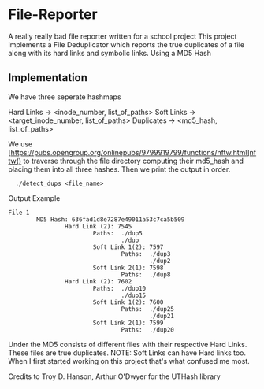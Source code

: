 # File-Reporter
A really really bad file reporter written for a school project
This project implements a File Deduplicator which reports the true duplicates of a file along with its hard links and symbolic links. Using a MD5 Hash

## Implementation
We have three seperate hashmaps  

Hard Links -> <inode_number,          list_of_paths> 
Soft Links -> <target_inode_number,   list_of_paths> 
Duplicates -> <md5_hash,              list_of_paths> 

We use [https://pubs.opengroup.org/onlinepubs/9799919799/functions/nftw.html]nftw() to traverse through the file directory computing their md5_hash and placing them into all three hashes. Then we print the output in order.

```
  ./detect_dups <file_name> 
```

Output Example 
```
File 1
        MD5 Hash: 636fad1d8e7287e49011a53c7ca5b509
                Hard Link (2): 7545
                        Paths:  ./dup5
                                ./dup
                        Soft Link 1(2): 7597
                                Paths:  ./dup3
                                        ./dup2
                        Soft Link 2(1): 7598
                                Paths:  ./dup8
                Hard Link (2): 7602
                        Paths:  ./dup10
                                ./dup15
                        Soft Link 1(2): 7600
                                Paths:  ./dup25
                                        ./dup21
                        Soft Link 2(1): 7599
                                Paths:  ./dup20
```

Under the MD5 consists of different files with their respective Hard Links. These files are true duplicates. 
NOTE: Soft Links can have Hard links too. When I first started working on this project that's what confused me most. 

Credits to Troy D. Hanson, Arthur O'Dwyer for the UTHash library
